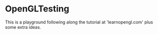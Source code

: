 # OpenGLTesting
This is a playground following along the tutorial at 'learnopengl.com' plus some extra ideas.
